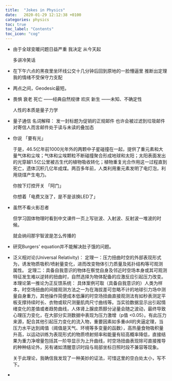 ```yaml
---
title:  "Jokes in Physics"
date:   2020-01-29 12:12:38 +0100
categories: physics
toc: true
toc_label: "Contents"
toc_icon: "cog"
---
```


* 由于全球变暖问题日益严重
  我决定
  从今天起

  多讲冷笑话 

* 在下午六点的黑夜里坐环线公交十几分钟后回到原地的一脸懵逼里
  推断出定理
  我的情绪不受保守力支配

* 两点之间，Geodesic最短。

* 畏惧 衰老 死亡 ——经典自然规律
  欢庆 新生 ——未知、不确定性

  人性的本质是量子力学

* 量子通信 名词解释：
  发一封标题为促销的正规邮件
  也许会被过滤到垃圾邮件
  对寄信人而言邮件处于读与未读的叠加态

* 你说 「要有光」 

  于是，46.5亿年前1000光年外的两颗中子星碰撞在一起，提供了重元素和大量气体和尘埃；气体和尘埃颗粒不断碰撞聚合形成地球和太阳；太阳表面发出的光穿越1.5亿公里被古生代的植物吸收转化；植物重复光合作用这一过程直到死亡，遗体沉积几亿年成煤。两百多年前，人类利用重元素发明了电灯泡，利用烧煤产生电力。

  你按下灯控开关 「阿门」

  你想着「电费又涨了，是不是该换LED了」

* 虽然不看火影忍者

  但学习固体物理时看到中文课件一页上写驻波、入射波、反射波一堆波的时候。

  就会纳闷那宇智波是怎么传播的

* 研究Burgers' equation并不能解决肚子饿的问题。

* 泛义相对论(Universal Relativity)：
  定理一：压力扭曲时空的外部表现形式为，诱发物质吸积/喷射量变化，进而改变物体引力质量及拓扑结构等可观测属性。
  定理二：具备自我意识的物体在察觉自身及邻近时空场本身或其可观测特征发生难以逆转的扭曲时，自然选择为物体配备的应激反应引起压力改变。
  本理论第一推论为正反馈系统：
  具体案例可取（具备自我意识的）人类为样本，时空场扭曲的间接观测方法之一为在海拔差可忽略不计的地球引力场中测量自身重力，其他操作简便成本低廉的时空场扭曲直接观测法有如秒表测定平板支撑持续时长、衣物或软尺测量肌肉尺寸曲线等。当实验数据显示出引起情绪变化的差值或者趋势曲线，人体肾上腺皮质醇分泌量会随之波动，最终导致心理压力变化，在大部分实测数据中表现为压力激增（p值 <0.05）。有此压力来源，配合其他引起压力变化的流入物，重要因素如多重ddl的夹逼定理，当压力水平达到阈值（阈值是天气、环境等多变量的函数），高热量食物吸积量升高，以运动训练为表现形式的物质喷射频率和能量有较高概率降低，直接结果为重力净增量包括其一阶导显示为上升曲线，时空场扭曲表现除可直接推导的种种结论外，另有诸如清醒意识时段与局部坐标日照时段不兼容等现象。

  关于此理论，我确信我发现了一种美妙的证法，可惜这里的空白处太小，写不下。

* 